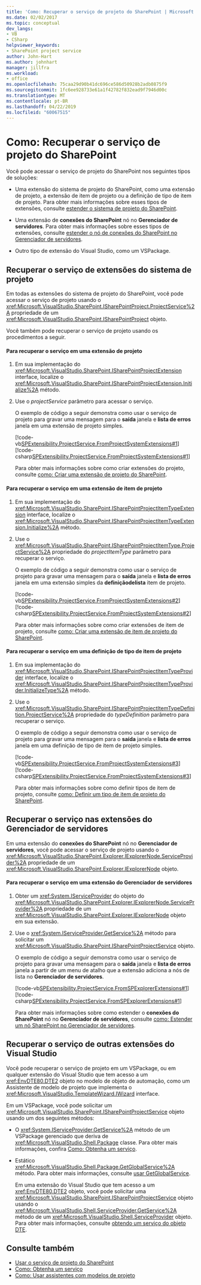 ```yaml
---
title: 'Como: Recuperar o serviço de projeto do SharePoint | Microsoft Docs'
ms.date: 02/02/2017
ms.topic: conceptual
dev_langs:
- VB
- CSharp
helpviewer_keywords:
- SharePoint project service
author: John-Hart
ms.author: johnhart
manager: jillfra
ms.workload:
- office
ms.openlocfilehash: 75caa29d90b41dc696ce586d50928b2adb0875f9
ms.sourcegitcommit: 1fc6ee928733e61a1f42782f832ead9f7946d00c
ms.translationtype: MT
ms.contentlocale: pt-BR
ms.lasthandoff: 04/22/2019
ms.locfileid: "60067515"
---
```

# <a name="how-to-retrieve-the-sharepoint-project-service"></a>Como: Recuperar o serviço de projeto do SharePoint
  Você pode acessar o serviço de projeto do SharePoint nos seguintes tipos de soluções:

- Uma extensão do sistema de projeto do SharePoint, como uma extensão de projeto, a extensão de item de projeto ou a definição de tipo de item de projeto. Para obter mais informações sobre esses tipos de extensões, consulte [estender o sistema de projeto do SharePoint](../sharepoint/extending-the-sharepoint-project-system.md).

- Uma extensão de **conexões do SharePoint** nó no **Gerenciador de servidores**. Para obter mais informações sobre esses tipos de extensões, consulte [estender o nó de conexões do SharePoint no Gerenciador de servidores](../sharepoint/extending-the-sharepoint-connections-node-in-server-explorer.md).

- Outro tipo de extensão do Visual Studio, como um VSPackage.

## <a name="retrieve-the-service-in-project-system-extensions"></a>Recuperar o serviço de extensões do sistema de projeto
 Em todas as extensões do sistema de projeto do SharePoint, você pode acessar o serviço de projeto usando o <xref:Microsoft.VisualStudio.SharePoint.ISharePointProject.ProjectService%2A> propriedade de um <xref:Microsoft.VisualStudio.SharePoint.ISharePointProject> objeto.

 Você também pode recuperar o serviço de projeto usando os procedimentos a seguir.

#### <a name="to-retrieve-the-service-in-a-project-extension"></a>Para recuperar o serviço em uma extensão de projeto

1. Em sua implementação do <xref:Microsoft.VisualStudio.SharePoint.ISharePointProjectExtension> interface, localize o <xref:Microsoft.VisualStudio.SharePoint.ISharePointProjectExtension.Initialize%2A> método.

2. Use o *projectService* parâmetro para acessar o serviço.

     O exemplo de código a seguir demonstra como usar o serviço de projeto para gravar uma mensagem para o **saída** janela e **lista de erros** janela em uma extensão de projeto simples.

     [!code-vb[SPExtensibility.ProjectService.FromProjectSystemExtensions#1](../sharepoint/codesnippet/VisualBasic/spextensibility.projectservice.fromprojectsystemextensions.getprojectservice/extension/extension.vb#1)]
     [!code-csharp[SPExtensibility.ProjectService.FromProjectSystemExtensions#1](../sharepoint/codesnippet/CSharp/spextensibility.projectservice.fromprojectsystemextensions.getprojectservice/extension/extension.cs#1)]

     Para obter mais informações sobre como criar extensões do projeto, consulte [como: Criar uma extensão de projeto do SharePoint](../sharepoint/how-to-create-a-sharepoint-project-extension.md).

#### <a name="to-retrieve-the-service-in-a-project-item-extension"></a>Para recuperar o serviço em uma extensão de item de projeto

1. Em sua implementação do <xref:Microsoft.VisualStudio.SharePoint.ISharePointProjectItemTypeExtension> interface, localize o <xref:Microsoft.VisualStudio.SharePoint.ISharePointProjectItemTypeExtension.Initialize%2A> método.

2. Use o <xref:Microsoft.VisualStudio.SharePoint.ISharePointProjectItemType.ProjectService%2A> propriedade do *projectItemType* parâmetro para recuperar o serviço.

     O exemplo de código a seguir demonstra como usar o serviço de projeto para gravar uma mensagem para o **saída** janela e **lista de erros** janela em uma extensão simples da **definiçãodelista** item de projeto.

     [!code-vb[SPExtensibility.ProjectService.FromProjectSystemExtensions#2](../sharepoint/codesnippet/VisualBasic/spextensibility.projectservice.fromprojectsystemextensions.getprojectservice/extension/extension.vb#2)]
     [!code-csharp[SPExtensibility.ProjectService.FromProjectSystemExtensions#2](../sharepoint/codesnippet/CSharp/spextensibility.projectservice.fromprojectsystemextensions.getprojectservice/extension/extension.cs#2)]

     Para obter mais informações sobre como criar extensões de item de projeto, consulte [como: Criar uma extensão de item de projeto do SharePoint](../sharepoint/how-to-create-a-sharepoint-project-item-extension.md).

#### <a name="to-retrieve-the-service-in-a-project-item-type-definition"></a>Para recuperar o serviço em uma definição de tipo de item de projeto

1. Em sua implementação do <xref:Microsoft.VisualStudio.SharePoint.ISharePointProjectItemTypeProvider> interface, localize o <xref:Microsoft.VisualStudio.SharePoint.ISharePointProjectItemTypeProvider.InitializeType%2A> método.

2. Use o <xref:Microsoft.VisualStudio.SharePoint.ISharePointProjectItemTypeDefinition.ProjectService%2A> propriedade do *typeDefinition* parâmetro para recuperar o serviço.

     O exemplo de código a seguir demonstra como usar o serviço de projeto para gravar uma mensagem para o **saída** janela e **lista de erros** janela em uma definição de tipo de item de projeto simples.

     [!code-vb[SPExtensibility.ProjectService.FromProjectSystemExtensions#3](../sharepoint/codesnippet/VisualBasic/spextensibility.projectservice.fromprojectsystemextensions.getprojectservice/extension/extension.vb#3)]
     [!code-csharp[SPExtensibility.ProjectService.FromProjectSystemExtensions#3](../sharepoint/codesnippet/CSharp/spextensibility.projectservice.fromprojectsystemextensions.getprojectservice/extension/extension.cs#3)]

     Para obter mais informações sobre como definir tipos de item de projeto, consulte [como: Definir um tipo de item de projeto do SharePoint](../sharepoint/how-to-define-a-sharepoint-project-item-type.md).

## <a name="retrieve-the-service-in-server-explorer-extensions"></a>Recuperar o serviço nas extensões do Gerenciador de servidores
 Em uma extensão do **conexões do SharePoint** nó no **Gerenciador de servidores**, você pode acessar o serviço de projeto usando o <xref:Microsoft.VisualStudio.SharePoint.Explorer.IExplorerNode.ServiceProvider%2A> propriedade de um <xref:Microsoft.VisualStudio.SharePoint.Explorer.IExplorerNode> objeto.

#### <a name="to-retrieve-the-service-in-a-server-explorer-extension"></a>Para recuperar o serviço em uma extensão do Gerenciador de servidores

1. Obter um <xref:System.IServiceProvider> do objeto do <xref:Microsoft.VisualStudio.SharePoint.Explorer.IExplorerNode.ServiceProvider%2A> propriedade de um <xref:Microsoft.VisualStudio.SharePoint.Explorer.IExplorerNode> objeto em sua extensão.

2. Use o <xref:System.IServiceProvider.GetService%2A> método para solicitar um <xref:Microsoft.VisualStudio.SharePoint.ISharePointProjectService> objeto.

     O exemplo de código a seguir demonstra como usar o serviço de projeto para gravar uma mensagem para o **saída** janela e **lista de erros** janela a partir de um menu de atalho que a extensão adiciona a nós de lista no **Gerenciador de servidores**.

     [!code-vb[SPExtensibility.ProjectService.FromSPExplorerExtensions#1](../sharepoint/codesnippet/VisualBasic/spextensibility.projectservice.fromspexplorerextensions.getprojectservice/extension/extension.vb#1)]
     [!code-csharp[SPExtensibility.ProjectService.FromSPExplorerExtensions#1](../sharepoint/codesnippet/CSharp/spextensibility.projectservice.fromspexplorerextensions.getprojectservice/extension/extension.cs#1)]

     Para obter mais informações sobre como estender o **conexões do SharePoint** nó no **Gerenciador de servidores**, consulte [como: Estender um nó SharePoint no Gerenciador de servidores](../sharepoint/how-to-extend-a-sharepoint-node-in-server-explorer.md).

## <a name="retrieve-the-service-in-other-visual-studio-extensions"></a>Recuperar o serviço de outras extensões do Visual Studio
 Você pode recuperar o serviço de projeto em um VSPackage, ou em qualquer extensão do Visual Studio que tem acesso a um <xref:EnvDTE80.DTE2> objeto no modelo de objeto de automação, como um Assistente de modelo de projeto que implementa o <xref:Microsoft.VisualStudio.TemplateWizard.IWizard> interface.

 Em um VSPackage, você pode solicitar um <xref:Microsoft.VisualStudio.SharePoint.ISharePointProjectService> objeto usando um dos seguintes métodos:

- O <xref:System.IServiceProvider.GetService%2A> método de um VSPackage gerenciado que deriva de <xref:Microsoft.VisualStudio.Shell.Package> classe. Para obter mais informações, confira [Como: Obtenha um serviço](../extensibility/how-to-get-a-service.md).

- Estático <xref:Microsoft.VisualStudio.Shell.Package.GetGlobalService%2A> método. Para obter mais informações, consulte [usar GetGlobalService](../extensibility/internals/service-essentials.md#how-to-use-getglobalservice).

  Em uma extensão do Visual Studio que tem acesso a um <xref:EnvDTE80.DTE2> objeto, você pode solicitar uma <xref:Microsoft.VisualStudio.SharePoint.ISharePointProjectService> objeto usando o <xref:Microsoft.VisualStudio.Shell.ServiceProvider.GetService%2A> método de um <xref:Microsoft.VisualStudio.Shell.ServiceProvider> objeto. Para obter mais informações, consulte [obtendo um serviço do objeto DTE](../extensibility/how-to-get-a-service.md#getting-a-service-from-the-dte-object).

## <a name="see-also"></a>Consulte também
- [Usar o serviço de projeto do SharePoint](../sharepoint/using-the-sharepoint-project-service.md)
- [Como: Obtenha um serviço](../extensibility/how-to-get-a-service.md)
- [Como: Usar assistentes com modelos de projeto](../extensibility/how-to-use-wizards-with-project-templates.md)
